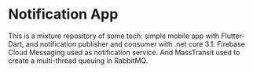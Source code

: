 # Notification App

This is a mixture repository of some tech: simple mobile app with Flutter-Dart, and notification publisher and consumer with .net core 3.1. Firebase Cloud Messaging used as notification service. And MassTransit used to create a multi-thread queuing in RabbitMQ.
